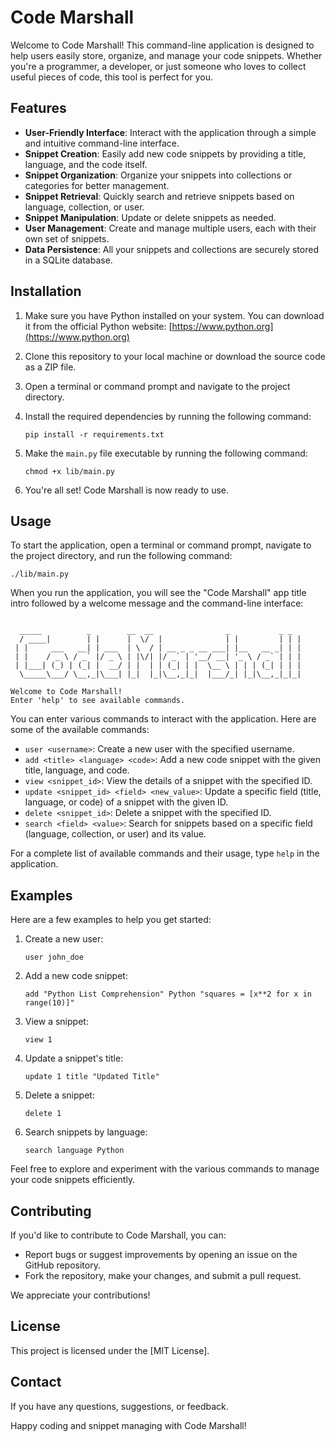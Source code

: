 

# Code Marshall

Welcome to Code Marshall! This command-line application is designed to help users easily store, organize, and manage your code snippets. Whether you're a programmer, a developer, or just someone who loves to collect useful pieces of code, this tool is perfect for you.

## Features

- **User-Friendly Interface**: Interact with the application through a simple and intuitive command-line interface.
- **Snippet Creation**: Easily add new code snippets by providing a title, language, and the code itself.
- **Snippet Organization**: Organize your snippets into collections or categories for better management.
- **Snippet Retrieval**: Quickly search and retrieve snippets based on language, collection, or user.
- **Snippet Manipulation**: Update or delete snippets as needed.
- **User Management**: Create and manage multiple users, each with their own set of snippets.
- **Data Persistence**: All your snippets and collections are securely stored in a SQLite database.

## Installation

1. Make sure you have Python installed on your system. You can download it from the official Python website: [https://www.python.org](https://www.python.org)

2. Clone this repository to your local machine or download the source code as a ZIP file.

3. Open a terminal or command prompt and navigate to the project directory.

4. Install the required dependencies by running the following command:
   ```
   pip install -r requirements.txt
   ```

5. Make the `main.py` file executable by running the following command:
   ```
   chmod +x lib/main.py
   ```

6. You're all set! Code Marshall is now ready to use.

## Usage

To start the application, open a terminal or command prompt, navigate to the project directory, and run the following command:
```
./lib/main.py
```

When you run the application, you will see the "Code Marshall" app title intro followed by a welcome message and the command-line interface:

```

  _____          _        __  __                _           _ _ 
  / ____|        | |      |  \/  |              | |         | | |
 | |     ___   __| | ___  | \  / | __ _ _ __ ___| |__   __ _| | |
 | |    / _ \ / _` |/ _ \ | |\/| |/ _` | '__/ __| '_ \ / _` | | |
 | |___| (_) | (_| |  __/ | |  | | (_| | |  \__ \ | | | (_| | | |
  \_____\___/ \__,_|\___| |_|  |_|\__,_|_|  |___/_| |_|\__,_|_|_|
                                                                 
Welcome to Code Marshall!
Enter 'help' to see available commands.
```

You can enter various commands to interact with the application. Here are some of the available commands:

- `user <username>`: Create a new user with the specified username.
- `add <title> <language> <code>`: Add a new code snippet with the given title, language, and code.
- `view <snippet_id>`: View the details of a snippet with the specified ID.
- `update <snippet_id> <field> <new_value>`: Update a specific field (title, language, or code) of a snippet with the given ID.
- `delete <snippet_id>`: Delete a snippet with the specified ID.
- `search <field> <value>`: Search for snippets based on a specific field (language, collection, or user) and its value.

For a complete list of available commands and their usage, type `help` in the application.

## Examples

Here are a few examples to help you get started:

1. Create a new user:
   ```
   user john_doe
   ```

2. Add a new code snippet:
   ```
   add "Python List Comprehension" Python "squares = [x**2 for x in range(10)]"
   ```

3. View a snippet:
   ```
   view 1
   ```

4. Update a snippet's title:
   ```
   update 1 title "Updated Title"
   ```

5. Delete a snippet:
   ```
   delete 1
   ```

6. Search snippets by language:
   ```
   search language Python
   ```

Feel free to explore and experiment with the various commands to manage your code snippets efficiently.

## Contributing

If you'd like to contribute to Code Marshall, you can:

- Report bugs or suggest improvements by opening an issue on the GitHub repository.
- Fork the repository, make your changes, and submit a pull request.

We appreciate your contributions!

## License

This project is licensed under the [MIT License].

## Contact

If you have any questions, suggestions, or feedback.

Happy coding and snippet managing with Code Marshall!

